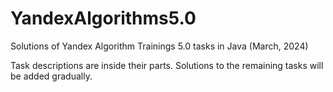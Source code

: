 # YandexAlgorithms5.0
Solutions of Yandex Algorithm Trainings 5.0 tasks in Java (March, 2024)

Task descriptions are inside their parts.
Solutions to the remaining tasks will be added gradually.
